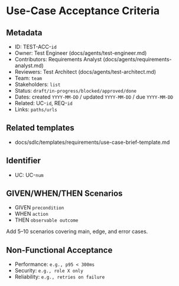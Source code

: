 # Use-Case Acceptance Criteria

## Metadata

- ID: TEST-ACC-`id`
- Owner: Test Engineer (docs/agents/test-engineer.md)
- Contributors: Requirements Analyst (docs/agents/requirements-analyst.md)
- Reviewers: Test Architect (docs/agents/test-architect.md)
- Team: `team`
- Stakeholders: `list`
- Status: `draft/in-progress/blocked/approved/done`
- Dates: created `YYYY-MM-DD` / updated `YYYY-MM-DD` / due `YYYY-MM-DD`
- Related: UC-`id`, REQ-`id`
- Links: `paths/urls`

## Related templates

- docs/sdlc/templates/requirements/use-case-brief-template.md

## Identifier

- UC: UC-`num`

## GIVEN/WHEN/THEN Scenarios

- GIVEN `precondition`
- WHEN `action`
- THEN `observable outcome`

Add 5–10 scenarios covering main, edge, and error cases.

## Non-Functional Acceptance

- Performance: `e.g., p95 < 300ms`
- Security: `e.g., role X only`
- Reliability: `e.g., retries on failure`
